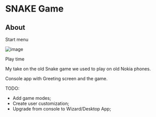 SNAKE Game
==========
About
-----
Start menu

![image](https://user-images.githubusercontent.com/92214769/172715190-eed7699e-0c7b-4285-b137-bec7ebce800b.png)

Play time


My take on the old Snake game we used to play on old Nokia phones.

Console app with Greeting screen and the game.


TODO:
- Add game modes;
- Create user customization;
- Upgrade from console to Wizard/Desktop App;
